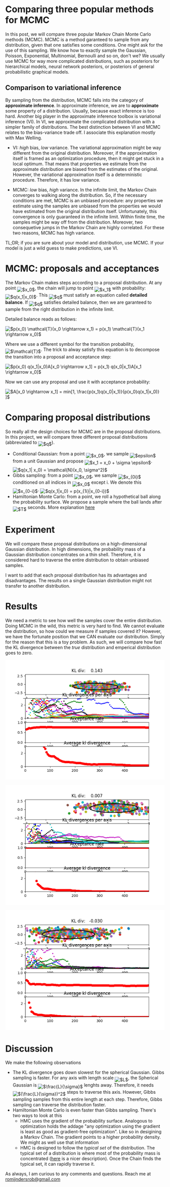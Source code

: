 # Comparing three popular methods for MCMC
In this post, we will compare three popular Markov Chain Monte Carlo methods (MCMC). MCMC is a method garanteed to sample from any distribution, given that one satisfies some conditions. One might ask for the use of this sampling. We know how to exactly sample the Gaussian, Poisson, Exponential, Multinomial, Bernoulli and so on, don't we? We usually use MCMC for way more complicated distributions, such as posteriors for hierarchical models, neural network posteriors, or posteriors of general probabilistic graphical models.

## Comparison to variational inference
By sampling from the distribution, MCMC falls into the category of __approximate inference__. In approximate inference, we are to __approximate__ some property of a distribution. Usually, because exact inference is too hard. Another big player in the approximate inference toolbox is variational inference (VI). In VI, we approximate the complicated distribution with a simpler family of distributions. The best distinction between VI and MCMC relates to the bias-variance trade off. I associate this explanation mostly with Max Welling. 

  * VI: *high* bias, *low* variance. The variational approximation might be way different from the original distribution. Moreover, if the approximation itself is framed as an optimization procedure, then it might get stuck in a local optimum. That means that properties we estimate from the approximate distribution are biased from the estimates of the original. However, the variational approximation itself is a deterministic procedure. Therefore, it has low variance.

  * MCMC: *low* bias, *high* variance. In the infinite limit, the Markov Chain converges to walking along the distribution. So, if the necessary conditions are met, MCMC is an unbiased procedure: any properties we estimate using the samples are unbiased from the properties we would have estimated from the original distribution itself. Unfortunately, this convergence is only guaranteed in the infinite limit. Within finite time, the samples might be way off from the distribution. Moreover, two consequetive jumps in the Markov Chain are highly correlated. For these two reasons, MCMC has high variance.

TL;DR; if you are sure about your model and distribution, use MCMC. If your model is just a wild guess to make predictions, use VI.

# MCMC: proposals and acceptances
The Markov Chain makes steps according to a proposal distribution. At any point <img alt="$x_0$" src="https://github.com/RobRomijnders/mcmc_proposals/blob/master/svgs/e714a3139958da04b41e3e607a544455.svg" align="middle" width="15.888015000000001pt" height="14.102549999999994pt"/>, the chain will jump to point <img alt="$x_1$" src="https://github.com/RobRomijnders/mcmc_proposals/blob/master/svgs/277fbbae7d4bc65b6aa601ea481bebcc.svg" align="middle" width="15.888015000000001pt" height="14.102549999999994pt"/> with probability: <img alt="$q(x_1|x_0)$" src="https://github.com/RobRomijnders/mcmc_proposals/blob/master/svgs/0335ffb642ef7828d6e8aaaca6de6e5f.svg" align="middle" width="58.65617999999999pt" height="24.56552999999997pt"/>. This <img alt="$q$" src="https://github.com/RobRomijnders/mcmc_proposals/blob/master/svgs/d5c18a8ca1894fd3a7d25f242cbe8890.svg" align="middle" width="7.898533500000002pt" height="14.102549999999994pt"/> must satisfy an equation called __detailed balance__. If <img alt="$q$" src="https://github.com/RobRomijnders/mcmc_proposals/blob/master/svgs/d5c18a8ca1894fd3a7d25f242cbe8890.svg" align="middle" width="7.898533500000002pt" height="14.102549999999994pt"/> satisfies detailed balance, then we are garanteed to sample from the right distribution in the infinite limit. 

Detailed balance reads as follows:

<img alt="$p(x_0) \mathcal{T}(x_0 \rightarrow x_1) = p(x_1) \mathcal{T}(x_1 \rightarrow x_0)$" src="https://github.com/RobRomijnders/mcmc_proposals/blob/master/svgs/2d2a1c18280365da0952b64b25ee9e93.svg" align="middle" width="266.91934499999996pt" height="24.56552999999997pt"/>

Where we use a different symbol for the transition probability, <img alt="$\mathcal{T}$" src="https://github.com/RobRomijnders/mcmc_proposals/blob/master/svgs/6937e14ec122765a9d014f2cbcf4fcfe.svg" align="middle" width="13.08219pt" height="22.381919999999983pt"/>. The trick to alway satisfy this equation is to decompose the transition into a proposal and acceptance step:

<img alt="$p(x_0) q(x_1|x_0)A[x_0 \rightarrow x_1] = p(x_1) q(x_0|x_1)A[x_1 \rightarrow x_0]$" src="https://github.com/RobRomijnders/mcmc_proposals/blob/master/svgs/d65c35c045a9ee9b3bb52ec0fabd06fa.svg" align="middle" width="375.32434499999994pt" height="24.56552999999997pt"/>

Now we can use any proposal and use it with acceptance probability:

<img alt="$A[x_0 \rightarrow x_1] = min[1, \frac{p(x_1)q(x_0|x_1)}{p(x_0)q(x_1|x_0)} ]$" src="https://github.com/RobRomijnders/mcmc_proposals/blob/master/svgs/b849447d36cfecc093d410515153acf9.svg" align="middle" width="239.87749499999995pt" height="33.14091000000001pt"/>

# Comparing proposal distributions

So really all the design choices for MCMC are in the proposal distributions. In this project, we will compare three different proposal distributions (abbreviated to <img alt="$q$" src="https://github.com/RobRomijnders/mcmc_proposals/blob/master/svgs/d5c18a8ca1894fd3a7d25f242cbe8890.svg" align="middle" width="7.898533500000002pt" height="14.102549999999994pt"/>).

  * Conditional Gaussian: from a point <img alt="$x_0$" src="https://github.com/RobRomijnders/mcmc_proposals/blob/master/svgs/e714a3139958da04b41e3e607a544455.svg" align="middle" width="15.888015000000001pt" height="14.102549999999994pt"/>, we sample <img alt="$epsilon$" src="https://github.com/RobRomijnders/mcmc_proposals/blob/master/svgs/3d97b54f274c7bdc4d442066f97af7af.svg" align="middle" width="52.162275pt" height="22.745910000000016pt"/> from a unit Gaussian and propose <img alt="$x_1 = x_0 + \sigma \epsilon$" src="https://github.com/RobRomijnders/mcmc_proposals/blob/master/svgs/36cc683186e891eb1d219157770c8ed1.svg" align="middle" width="91.97726999999999pt" height="19.10667000000001pt"/>. <img alt="$q(x_1| x_0) = \mathcal{N}(x_0, \sigma^2)$" src="https://github.com/RobRomijnders/mcmc_proposals/blob/master/svgs/d451f992a7436a3e72e6bec1a3ebbe7c.svg" align="middle" width="150.468615pt" height="26.70657pt"/>
  * Gibbs sampling: from a point <img alt="$x_0$" src="https://github.com/RobRomijnders/mcmc_proposals/blob/master/svgs/e714a3139958da04b41e3e607a544455.svg" align="middle" width="15.888015000000001pt" height="14.102549999999994pt"/>, we sample <img alt="$x_{0i}$" src="https://github.com/RobRomijnders/mcmc_proposals/blob/master/svgs/d8baacbc2c2972c7dad69d338b91881b.svg" align="middle" width="20.521545pt" height="14.102549999999994pt"/> conditioned on all indices in <img alt="$x_0$" src="https://github.com/RobRomijnders/mcmc_proposals/blob/master/svgs/e714a3139958da04b41e3e607a544455.svg" align="middle" width="15.888015000000001pt" height="14.102549999999994pt"/> except i. We denote this <img alt="$x_{0-i}$" src="https://github.com/RobRomijnders/mcmc_proposals/blob/master/svgs/ecc9a9478242d939e03d6c56be199ced.svg" align="middle" width="30.757155pt" height="14.102549999999994pt"/>. <img alt="$q(x_1|x_0) = p(x_{1i}|x_{0-i})$" src="https://github.com/RobRomijnders/mcmc_proposals/blob/master/svgs/38428807c0c9769b4779b60a2ba18ccd.svg" align="middle" width="159.09679500000001pt" height="24.56552999999997pt"/>
  * Hamiltonian Monte Carlo: from a point, we roll a hypothetical ball along the probability surface. We propose a sample where the ball lands after <img alt="$T$" src="https://github.com/RobRomijnders/mcmc_proposals/blob/master/svgs/2f118ee06d05f3c2d98361d9c30e38ce.svg" align="middle" width="11.845020000000003pt" height="22.381919999999983pt"/> seconds. More explanation [here](link_to_betancourt_paper)

# Experiment
We will compare these proposal distributions on a high-dimensional Gaussian distribution. In high dimensions, the probability mass of a Gaussian distribution concentrates on a thin shell. Therefore, it is considered hard to traverse the entire distribution to obtain unbiased samples.

I want to add that each proposal distribution has its advantages and disadvantages. The results on a single Gaussian distribution might not transfer to another distribution.

# Results
We need a metric to see how well the samples cover the entire distribution. Doing MCMC in the wild, this metric is very hard to find. We cannot evaluate the distribution, so how could we measure if samples covered it? However, we have the fortunate position that we CAN evaluate our distribution. Simply for the reason that this is a toy problem. As such, we will compare how fast the KL divergence between the _true_ distribution and emperical distribution goes to zero.

![image_spherical_gaussian](https://github.com/RobRomijnders/mcmc_proposals/blob/master/mcmc_play/im/result/random_walk.png?raw=true)

![image_gibbs](https://github.com/RobRomijnders/mcmc_proposals/blob/master/mcmc_play/im/result/gibbs.png?raw=true)

![image_hmc](https://github.com/RobRomijnders/mcmc_proposals/blob/master/mcmc_play/im/result/hmc.png?raw=true)

# Discussion

We make the following observations

 * The KL divergence goes down slowest for the spherical Gaussian. Gibbs sampling is faster. For any axis with length scale <img alt="$L$" src="https://github.com/RobRomijnders/mcmc_proposals/blob/master/svgs/ddcb483302ed36a59286424aa5e0be17.svg" align="middle" width="11.145420000000001pt" height="22.381919999999983pt"/>, the Spherical Gaussian is <img alt="$\frac{L}{\sigma}$" src="https://github.com/RobRomijnders/mcmc_proposals/blob/master/svgs/175949f9de8aa73a6efd3e4a5c35e81e.svg" align="middle" width="9.018405pt" height="28.61198999999999pt"/> lenghts away. Therefore, it needs <img alt="$(\frac{L}{\sigma})^2$" src="https://github.com/RobRomijnders/mcmc_proposals/blob/master/svgs/5567a67f36c4bf22ee59520ce6d73553.svg" align="middle" width="32.229285pt" height="28.61198999999999pt"/> steps to traverse this axis. However, Gibbs sampling samples from this entire length at each step. Therefore, Gibbs sampling can traverse the distribution faster.
 * Hamiltonian Monte Carlo is even faster than Gibbs sampling. There's two ways to look at this
   * HMC uses the gradient of the probability surface. Analogous to optimization holds the addage "any optimization using the gradient is least as good as gradient-free optimization". Like so in desigining a Markov Chain. The gradient points to a higher probability density. We might as well use that information
   * HMC is designed to follow the _typical set_ of the distribution. The typical set of a distribution is where most of the probability mass is concentrated ([here](link-to-wikipedia) is a nicer description). Once the Chain finds the typical set, it can rapidly traverse it.

As always, I am curious to any comments and questions. Reach me at romijndersrob@gmail.com
